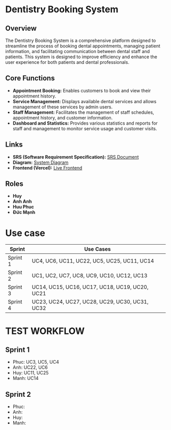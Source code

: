 # Dentistry Booking System

## Overview
The Dentistry Booking System is a comprehensive platform designed to streamline the process of booking dental appointments, managing patient information, and facilitating communication between dental staff and patients. This system is designed to improve efficiency and enhance the user experience for both patients and dental professionals.

## Core Functions
- **Appointment Booking:** Enables customers to book and view their appointment history.
- **Service Management:** Displays available dental services and allows management of these services by admin users.
- **Staff Management:** Facilitates the management of staff schedules, appointment history, and customer information.
- **Dashboard and Statistics:** Provides various statistics and reports for staff and management to monitor service usage and customer visits.

## Links
- **SRS (Software Requirement Specification):** [SRS Document](https://docs.google.com/document/d/1-woQEySvFkJJ0rmm1Cmxhae86M1NNkhjnNEuN7u8aA4/edit?fbclid=IwAR2SaQ50oZuIRd5BgTc7FbD5_yG3FheTy1XL4ngi1sNnOGhl9CWxLJNXj3k)
- **Diagram:** [System Diagram](https://app.diagrams.net/#G1-5mSVBvoR6uAEzkfXT2RGAQlZQ2oUZC8#%7B%22pageId%22%3A%22lsPBUERqXHNC8R6fdQQM%22%7D)
- **Frontend (Vercel):** [Live Frontend](https://dentistry-booking-system-4jgo.vercel.app)

## Roles
- **Huy**
- **Anh Anh** 
- **Huu Phuc** 
- **Đức Mạnh** 

# Use case

| Sprint  | Use Cases                            |
|---------|--------------------------------------|
| Sprint 1| UC4, UC6, UC11, UC22, UC5, UC25, UC11, UC14 |
| Sprint 2| UC1, UC2, UC7, UC8, UC9, UC10, UC12, UC13 |
| Sprint 3| UC14, UC15, UC16, UC17, UC18, UC19, UC20, UC21 |
| Sprint 4| UC23, UC24, UC27, UC28, UC29, UC30, UC31, UC32 |            


# TEST WORKFLOW  
## Sprint 1
- Phuc: UC3, UC5, UC4
- Anh: UC22, UC6
- Huy: UC11, UC25
- Manh: UC14

## Sprint 2
- Phuc: 
- Anh: 
- Huy: 
- Manh:
